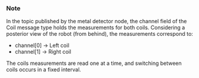 ### Note

In the topic published by the metal detector node, the channel field of the Coil message type holds the measurements for both coils. Considering a posterior view of the robot (from behind), the measurements correspond to:

* channel[0] -> Left coil
* channel[1] -> Right coil

The coils measurements are read one at a time, and switching between coils occurs in a fixed interval.